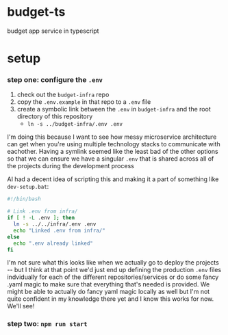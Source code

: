 # budget-ts

budget app service in typescript

# setup

### step one: configure the `.env`

1. check out the `budget-infra` repo
2. copy the `.env.example` in that repo to a `.env` file
3. create a symbolic link between the `.env` in `budget-infra` and the root directory of this repository
    - `ln -s ../budget-infra/.env .env`

I'm doing this because I want to see how messy microservice architecture can get when you're using multiple technology stacks to communicate with eachother. Having a symlink seemed like the least bad of the other options so that we can ensure we have a singular `.env` that is shared across all of the projects during the development process

AI had a decent idea of scripting this and making it a part of something like `dev-setup.bat`:

```bash
#!/bin/bash

# Link .env from infra/
if [ ! -L .env ]; then
  ln -s ../../infra/.env .env
  echo "Linked .env from infra/"
else
  echo ".env already linked"
fi
```

I'm not sure what this looks like when we actually go to deploy the projects -- but I think at that point we'd just end up defining the production `.env` files indvidually for each of the different repositories/services or do some fancy .yaml magic to make sure that everything that's needed is provided. We might be able to actually do fancy yaml magic locally as well but I'm not quite confident in my knowledge there yet and I know this works for now. We'll see!

### step two: `npm run start`
